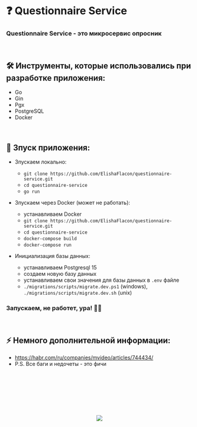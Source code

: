 <h1> 
     ❓ Questionnaire Service 
</h1>

<h3>
 Questionnaire Service - это микросервис опросник
</h3>



</br>



<h2>
  🛠️ Инструменты, которые использовались при разработке приложения:
</h2>

- Go
- Gin
- Pgx
- PostgreSQL
- Docker



</br>



<h2>
  🚀 Зпуск приложения:
</h2>

- Зпускаем локально:
     - `git clone https://github.com/ElishaFlacon/questionnaire-service.git`
     - `cd questionnaire-service`
     - `go run`

- Зпускаем через Docker (может не работать):
     - устанавливаем Docker
     - `git clone https://github.com/ElishaFlacon/questionnaire-service.git`
     - `cd questionnaire-service`
     - `docker-compose build`
     - `docker-compose run`

- Инициализация базы данных:
    - устанавливаем Postgresql 15
    - создаем новую базу данных
    - устанавливаем свои значения для базы данных в `.env` файле
    - `./migrations/scripts/migrate.dev.ps1` (windows), `./migrations/scripts/migrate.dev.sh` (unix)

<h3>
    Запускаем, не работет, ура! 🗿🚬
</h3>



</br>



<h2>
⚡ Немного дополнительной информации:
</h2>

- https://habr.com/ru/companies/mvideo/articles/744434/
- P.S. Все баги и недочеты - это фичи




<br/>
<br/>
<br/>
<br/>
<br/>
<br/>



<p align="center">
  <img src="https://capsule-render.vercel.app/api?type=waving&color=d179b8&height=64&section=footer"/>
</p>
